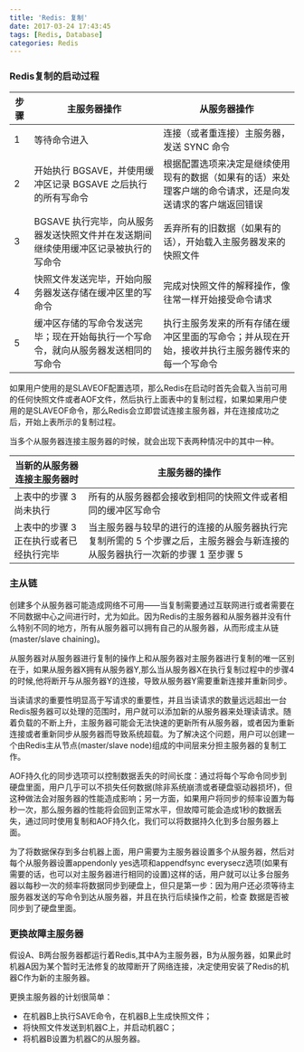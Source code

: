 ```yaml
---
title: 'Redis: 复制'
date: 2017-03-24 17:43:45
tags: [Redis, Database]
categories: Redis
---
```


### Redis复制的启动过程

| 步骤   | 主服务器操作                                   | 从服务器操作                                   |
| ---- | ---------------------------------------- | ---------------------------------------- |
| 1    | 等待命令进入                                   | 连接（或者重连接）主服务器，发送 SYNC 命令                 |
| 2    | 开始执行 BGSAVE，并使用缓冲区记录 BGSAVE 之后执行的所有写命令   | 根据配置选项来决定是继续使用现有的数据（如果有的话）来处理客户端的命令请求，还是向发送请求的客户端返回错误 |
| 3    | BGSAVE 执行完毕，向从服务器发送快照文件并在发送期间继续使用缓冲区记录被执行的写命令 | 丢弃所有的旧数据（如果有的话），开始载入主服务器发来的快照文件          |
| 4    | 快照文件发送完毕，开始向服务器发送存储在缓冲区里的写命令             | 完成对快照文件的解释操作，像往常一样开始接受命令请求               |
| 5    | 缓冲区存储的写命令发送完毕；现在开始每执行一个写命令，就向从服务器发送相同的写命令 | 执行主服务发来的所有存储在缓冲区里面的写命令；并从现在开始，接收并执行主服务器传来的每一个写命令 |

<!--more-->

如果用户使用的是SLAVEOF配置选项，那么Redis在启动时首先会载入当前可用的任何快照文件或者AOF文件，然后执行上面表中的复制过程，如果如果用户使用的是SLAVEOF命令，那么Redis会立即尝试连接主服务器，并在连接成功之后，开始上表所示的复制过程。

当多个从服务器连接主服务器的时候，就会出现下表两种情况中的其中一种。

| 当新的从服务器连接主服务器时        | 主服务器的操作                                  |
| --------------------- | ---------------------------------------- |
| 上表中的步骤 3 尚未执行         | 所有的从服务器都会接收到相同的快照文件或者相同的缓冲区写命令           |
| 上表中的步骤 3 正在执行或者已经执行完毕 | 当主服务器与较早的进行的连接的从服务器执行完复制所需的 5 个步骤之后，主服务器会与新连接的从服务器执行一次新的步骤 1 至步骤 5 |

### 主从链
创建多个从服务器可能造成网络不可用——当复制需要通过互联网进行或者需要在不同数据中心之间进行时，尤为如此。因为Redis的主服务器和从服务器并没有什么特别不同的地方，所有从服务器可以拥有自己的从服务器，从而形成主从链(master/slave chaining)。

从服务器对从服务器进行复制的操作上和从服务器对主服务器进行复制的唯一区别在于，如果从服务器X拥有从服务器Y,那么当从服务器X在执行复制过程中的步骤4的时候,他将断开与从服务器Y的连接，导致从服务器Y需要重新连接并重新同步。

当读请求的重要性明显高于写请求的重要性，并且当读请求的数量远远超出一台Redis服务器可以处理的范围时，用户就可以添加新的从服务器来处理读请求。随着负载的不断上升，主服务器可能会无法快速的更新所有从服务器，或者因为重新连接或者重新同步从服务器而导致系统超载。为了解决这个问题，用户可以创建一个由Redis主从节点(master/slave node)组成的中间层来分担主服务器的复制工作。

AOF持久化的同步选项可以控制数据丢失的时间长度：通过将每个写命令同步到硬盘里面，用户几乎可以不损失任何数据(除非系统崩溃或者硬盘驱动器损坏)，但这种做法会对服务器的性能造成影响；另一方面，如果用户将同步的频率设置为每秒一次，那么服务器的性能将会回到正常水平，但故障可能会造成1秒的数据丢失，通过同时使用复制和AOF持久化，我们可以将数据持久化到多台服务器上面。

为了将数据保存到多台机器上面，用户需要为主服务器设置多个从服务器，然后对每个从服务器设置appendonly yes选项和appendfsync everysecz选项(如果有需要的话，也可以对主服务器进行相同的设置)这样的话，用户就可以让多台服务器以每秒一次的频率将数据同步到硬盘上，但只是第一步：因为用户还必须等待主服务器发送的写命令到达从服务器，并且在执行后续操作之前，检查 数据是否被同步到了硬盘里面。

### 更换故障主服务器
假设A、B两台服务器都运行着Redis,其中A为主服务器，B为从服务器，如果此时机器A因为某个暂时无法修复的故障断开了网络连接，决定使用安装了Redis的机器C作为新的主服务器。

更换主服务器的计划很简单：

- 在机器B上执行SAVE命令，在机器B上生成快照文件；
- 将快照文件发送到机器C上，并启动机器C；
- 将机器B设置为机器C的从服务器。